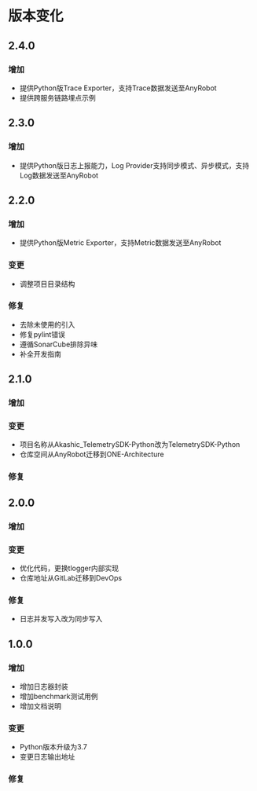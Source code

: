 # 版本变化

## 2.4.0

### 增加

- 提供Python版Trace Exporter，支持Trace数据发送至AnyRobot
- 提供跨服务链路埋点示例

## 2.3.0

### 增加

- 提供Python版日志上报能力，Log Provider支持同步模式、异步模式，支持Log数据发送至AnyRobot

## 2.2.0

### 增加

- 提供Python版Metric Exporter，支持Metric数据发送至AnyRobot

### 变更

- 调整项目目录结构

### 修复

- 去除未使用的引入
- 修复pylint错误
- 遵循SonarCube排除异味
- 补全开发指南

## 2.1.0

### 增加

### 变更

- 项目名称从Akashic_TelemetrySDK-Python改为TelemetrySDK-Python
- 仓库空间从AnyRobot迁移到ONE-Architecture

### 修复

## 2.0.0

### 增加

### 变更

- 优化代码，更换tlogger内部实现
- 仓库地址从GitLab迁移到DevOps

### 修复

- 日志并发写入改为同步写入

## 1.0.0

### 增加

- 增加日志器封装
- 增加benchmark测试用例
- 增加文档说明

### 变更

- Python版本升级为3.7
- 变更日志输出地址

### 修复
